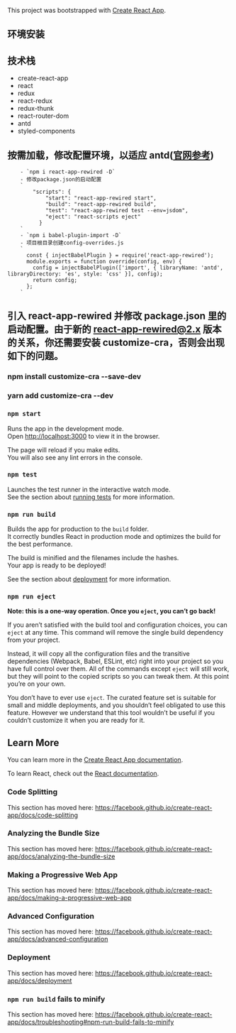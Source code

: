 This project was bootstrapped with [Create React App](https://github.com/facebook/create-react-app).

## 环境安装

## 技术栈

- create-react-app
- react
- redux
- react-redux
- redux-thunk
- react-router-dom
  <!-- - axios -->
- antd
- styled-components

## 按需加载，修改配置环境，以适应 antd([官网参考](https://ant.design/docs/react/use-with-create-react-app-cn))

    	- `npm i react-app-rewired -D`
    	- 修改package.json的启动配置
    	`
    		"scripts": {
    		    "start": "react-app-rewired start",
    		    "build": "react-app-rewired build",
    		    "test": "react-app-rewired test --env=jsdom",
    		    "eject": "react-scripts eject"
    		  }
    	`
    	- `npm i babel-plugin-import -D`
    	- 项目根目录创建config-overrides.js
    	`
    	  const { injectBabelPlugin } = require('react-app-rewired');
    	  module.exports = function override(config, env) {
    	  	config = injectBabelPlugin(['import', { libraryName: 'antd', libraryDirectory: 'es', style: 'css' }], config);
    	    return config;
    	  };
    	`

## 引入 react-app-rewired 并修改 package.json 里的启动配置。由于新的 react-app-rewired@2.x 版本的关系，你还需要安装 customize-cra，否则会出现如下的问题。

### npm install customize-cra --save-dev

### yarn add customize-cra --dev

### `npm start`

Runs the app in the development mode.<br>
Open [http://localhost:3000](http://localhost:3000) to view it in the browser.

The page will reload if you make edits.<br>
You will also see any lint errors in the console.

### `npm test`

Launches the test runner in the interactive watch mode.<br>
See the section about [running tests](https://facebook.github.io/create-react-app/docs/running-tests) for more information.

### `npm run build`

Builds the app for production to the `build` folder.<br>
It correctly bundles React in production mode and optimizes the build for the best performance.

The build is minified and the filenames include the hashes.<br>
Your app is ready to be deployed!

See the section about [deployment](https://facebook.github.io/create-react-app/docs/deployment) for more information.

### `npm run eject`

**Note: this is a one-way operation. Once you `eject`, you can’t go back!**

If you aren’t satisfied with the build tool and configuration choices, you can `eject` at any time. This command will remove the single build dependency from your project.

Instead, it will copy all the configuration files and the transitive dependencies (Webpack, Babel, ESLint, etc) right into your project so you have full control over them. All of the commands except `eject` will still work, but they will point to the copied scripts so you can tweak them. At this point you’re on your own.

You don’t have to ever use `eject`. The curated feature set is suitable for small and middle deployments, and you shouldn’t feel obligated to use this feature. However we understand that this tool wouldn’t be useful if you couldn’t customize it when you are ready for it.

## Learn More

You can learn more in the [Create React App documentation](https://facebook.github.io/create-react-app/docs/getting-started).

To learn React, check out the [React documentation](https://reactjs.org/).

### Code Splitting

This section has moved here: https://facebook.github.io/create-react-app/docs/code-splitting

### Analyzing the Bundle Size

This section has moved here: https://facebook.github.io/create-react-app/docs/analyzing-the-bundle-size

### Making a Progressive Web App

This section has moved here: https://facebook.github.io/create-react-app/docs/making-a-progressive-web-app

### Advanced Configuration

This section has moved here: https://facebook.github.io/create-react-app/docs/advanced-configuration

### Deployment

This section has moved here: https://facebook.github.io/create-react-app/docs/deployment

### `npm run build` fails to minify

This section has moved here: https://facebook.github.io/create-react-app/docs/troubleshooting#npm-run-build-fails-to-minify
